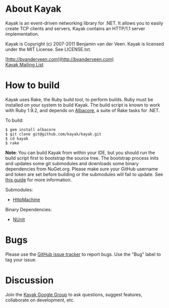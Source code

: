 # About Kayak

Kayak is an event-driven networking library for .NET. It allows you to easily create TCP clients and servers. Kayak contains an HTTP/1.1 server implementation.

Kayak is Copyright (c) 2007-2011 Benjamin van der Veen. Kayak is licensed under the 
MIT License. See LICENSE.txt.

[http://bvanderveen.com](http://bvanderveen.com)<br>
[Kayak Mailing List](http://groups.google.com/group/kayak-http)

# How to build

Kayak uses Rake, the Ruby build tool, to perform builds. Ruby must be installed on your system to build Kayak. The build script is known to work with Ruby 1.9.2, and depends on [Albacore](https://github.com/derickbailey/Albacore), a suite of Rake tasks for .NET.

To build:

    $ gem install albacore
    $ git clone git@github.com/kayak/kayak.git
    $ cd kayak
    $ rake

**Note**: You can build Kayak from within your IDE, but you should run the build script first to bootstrap the source tree. The bootstrap process inits and updates some git submodules and downloads some binary dependencies from NuGet.org. Please make sure your GitHub username and token are set before building or the submodules will fail to update. See [this guide](http://help.github.com/set-your-user-name-email-and-github-token/) for more information.

Submodules: 

 - [HttpMachine](http://github.com/bvanderveen/httpmachine)

Binary Dependencies:

 - [NUnit](http://nuget.org/List/Packages/NUnit)

# Bugs

Please use the [GitHub issue tracker](https://github.com/kayak/kayak/issues/new) to report bugs. Use the "Bug" label to tag your issue.

# Discussion

Join the [Kayak Google Group](http://groups.google.com/group/kayak-http) to ask questions, suggest features, collaborate on development, etc.
